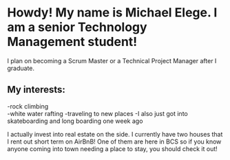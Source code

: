 # Howdy! My name is Michael Elege. I am a senior Technology Management student! 
I plan on becoming a Scrum Master or a Technical Project Manager after I graduate. 

## My interests: 
-rock climbing <br>
-white water rafting
-traveling to new places
-I also just got into skateboarding and long boarding one week ago

I actually invest into real estate on the side. I currently have two houses that I rent out short term on AirBnB! 
One of them are here in BCS so if you know anyone coming into town needing a place to stay, you should check it out!
